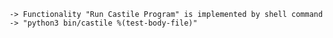     -> Functionality "Run Castile Program" is implemented by shell command
    -> "python3 bin/castile %(test-body-file)"
